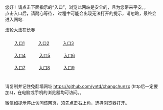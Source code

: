 您好！请点击下面指示的“入口”，浏览此网站是安全的，且为您带来平安。。 <br/>
点击入口后，请耐心等待， 过程中可能会出现无法打开的提示，请忽略，最终会进入网站. </br>

法轮大法在长春<br/>
<div style="padding:10px"><a style="margin:20px" target="_blank" href="https://d1zvqk8j0izuu2.cloudfront.net/2Qpsp?geozn" id="ccLink1" rel="nofollow">入口1</a> <a target="_blank" style="margin:20px" href="https://d3rrffif3qs4nx.cloudfront.net/2Qpsp?vtwwv" id="ccLink2" rel="nofollow">入口2</a> <a style="margin:20px" target="_blank" href="https://d3jriuscezvozs.cloudfront.net/2Qpsp?knlwmqzm" id="ccLink3" rel="nofollow">入口3</a></div>

<div style="padding:10px" ><a style="margin:20px" target="_blank" href="https://d1zvqk8j0izuu2.cloudfront.net/2Qpsp?geozn" id="ccLink4" rel="nofollow">入口4</a> <a style="margin:20px" href="https://d3rrffif3qs4nx.cloudfront.net/2Qpsp?vtwwv" target="_blank" id="ccLink5" rel="nofollow">入口5</a> <a style="margin:20px" href="https://d3jriuscezvozs.cloudfront.net/2Qpsp?knlwmqzm" target="_blank" id="ccLink6" rel="nofollow">入口6</a></div>

<div style="padding:10px"><a style="margin:20px" target="_blank" href="https://d1zvqk8j0izuu2.cloudfront.net/2Qpsp?geozn" id="ccLink7" rel="nofollow">入口7</a> <a style="margin:20px" href="https://d3rrffif3qs4nx.cloudfront.net/2Qpsp?vtwwv" target="_blank" id="ccLink8" rel="nofollow">入口8</a> <a style="margin:20px" target="_blank" href="https://d3jriuscezvozs.cloudfront.net/2Qpsp?knlwmqzm" id="ccLink9" rel="nofollow">入口9</a></div>

<br/>



请复制并记住免翻墙网址 https://github.com/yntd/changchunzx (http后一定要加s)，在电脑或手机的浏览器均可访问。。<br/>

微信如提示停止访问该网页，须先点击右上角，选择浏览器打开。
